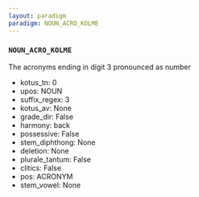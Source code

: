 ```yaml
---
layout: paradigm
paradigm: NOUN_ACRO_KOLME
---
```

### ` NOUN_ACRO_KOLME `

The acronyms ending in digit 3 pronounced as number
* kotus_tn: 0
* upos: NOUN
* suffix_regex: 3
* kotus_av: None
* grade_dir: False
* harmony: back
* possessive: False
* stem_diphthong: None
* deletion: None
* plurale_tantum: False
* clitics: False
* pos: ACRONYM
* stem_vowel: None
